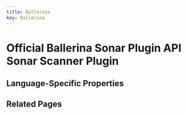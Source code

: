 ```yaml
---
title: Ballerina
key: Ballerina
---
```

# Official Ballerina Sonar Plugin API Sonar Scanner Plugin

## Language-Specific Properties

## Related Pages
